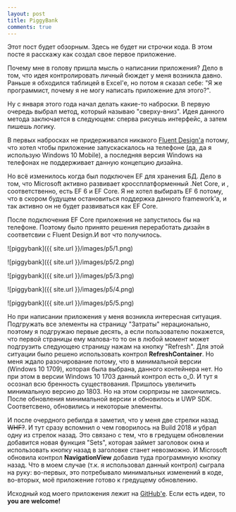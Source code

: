 ```yaml
---
layout: post
title: PiggyBank
comments: true
---
```


Этот пост будет обзорным. Здесь не будет ни строчки кода. В этом посте я расскажу как создал свое первое приложение. 

Почему мне в голову пришла мысль о написании приложения? Дело в том, что идея контролировать личный бюждет у меня возникла давно. Раньше я обходился таблицей в Excel'e, но потом я сказал себе: "Я же программист, почему я не могу написать приложение для этого?". 

Ну с января этого года начал делать какие-то наброски. В первую очередь выбрал метод, который называю "сверху-вниз". Идея данного метода заключается в следующем: сперва рисуешь интерфейс, а затем пишешь логику. 

В первых набросках не придерживался никакого [Fluent Design'a](http://fluent.microsoft.com/) потому, что хотел чтобы приложение запускаскалось на телефоне (да, да я использую Windows 10 Mobile), а последняя версия Windows на телефонах не поддерживает данную концепцию дизайна. 

Но всё изменилось когда был подключен EF для хранения БД. Дело в том, что Microsoft активно развивает кроссплатформенный .Net Core, и , соответственно, есть EF 6 и EF Core. Я не хотел выбирать EF 6 потому, что в скором будущем остановиться поддержка данного framework'a, и так активно он не будет развиваться как EF Core. 

После подключения EF Core приложения не запустилось бы на телефоне. Поэтому было принято решения переработать дизайн в соответсвии с Fluent Design.И вот что получилось.

![piggybank]({{ site.url }}/images/p5/1.png)

![piggybank]({{ site.url }}/images/p5/2.png)

![piggybank]({{ site.url }}/images/p5/3.png)

![piggybank]({{ site.url }}/images/p5/4.png)

![piggybank]({{ site.url }}/images/p5/5.png)

Но при написании приложения у меня возникла интересная ситуация. Подгружать все элементы на страницу "Затраты" нерационально, поэтому я подгружаю первые десять, а если пользователю покажется, что первой страницы ему малова-то то он в любой момент может подгрузить следующею страницу нажам на кнопку "Refresh". Для этой ситуации было решено использовать контрол **RefreshContainer**. Но меня ждало разочирование потому, что в минимальной версии (Windows 10 1709), которая была выбрана, данного контейнера нет. Но при этом в версии Windows 10 1703 данный контрол есть o_0. И тут я осознал всю бренность существования. Пришлось увеличить минимальную версию до 1803. Но на этом сюрпризы не закончились. После обновления минимальной версии и обновилось и UWP SDK. Соответсвено, обновились и некоторые элементы.

И после очердного ребилда я заметил, что у меня две стрелки назад ~~WHF?~~. И тут сразу вспомнил о чем говорилось на Build 2018 и убрал одну из стрелок назад. Это связано с тем, что в гредущем обновлении добавится новая функция "Sets", которая займет заголовок окна и использовать кнопку назад в заголовке станет невозможно. И Microsoft обновила контрол **NavigationView** добавив туда программную кнопку назад. Что в моем случае (т.к. я использовал данный контрол) сыграла на руку: во-первых, это потребывало минимальных изменений в коде, во-вторых, моё приложение готово к гредущему обновлению.

Исходный код моего приложения лежит на [GitHub'e](https://github.com/denmaklucky/denmaklucky.github.io). Если есть идеи, то **you are welcome!**

